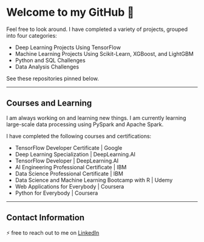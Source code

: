 # Welcome to my GitHub 👋

Feel free to look around. I have completed a variety of projects, grouped into four categories:

- Deep Learning Projects Using TensorFlow
- Machine Learning Projects Using Scikit-Learn, XGBoost, and LightGBM
- Python and SQL Challenges
- Data Analysis Challenges

See these repositories pinned below.

---

## Courses and Learning

I am always working on and learning new things. I am currently learning large-scale data processing using PySpark and Apache Spark.

I have completed the following courses and certifications:

- TensorFlow Developer Certificate | Google
- Deep Learning Specialization | DeepLearning.AI
- TensorFlow Developer | DeepLearning.AI
- AI Engineering Professional Certificate | IBM
- Data Science Professional Certificate | IBM
- Data Science and Machine Learning Bootcamp with R | Udemy
- Web Applications for Everybody | Coursera
- Python for Everybody | Coursera

---

## Contact Information

⚡ free to reach out to me on [LinkedIn](https://www.linkedin.com/in/jnseader/)
<!--
**nick-seader/nick-seader** is a ✨ _special_ ✨ repository because its `README.md` (this file) appears on your GitHub profile.

Here are some ideas to get you started:

- 🔭 I’m currently working on ...
- 🌱 I’m currently learning ...
- 👯 I’m looking to collaborate on ...
- 🤔 I’m looking for help with ...
- 💬 Ask me about ...
- 📫 How to reach me: ...
- 😄 Pronouns: ...
- ⚡ Fun fact: ...
-->
